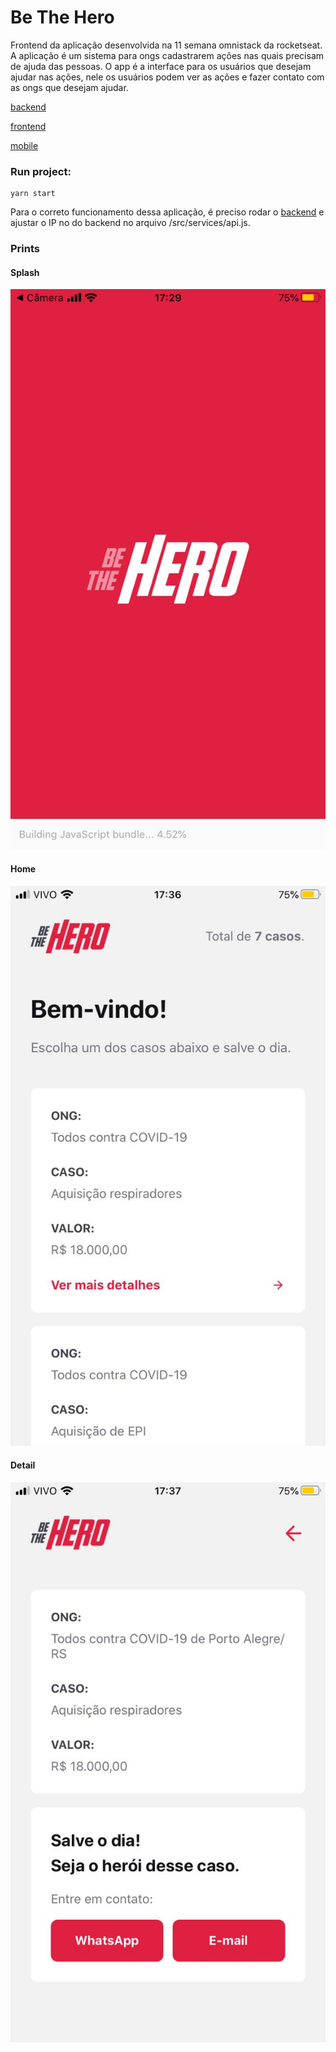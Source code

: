 # Be The Hero
Frontend da aplicação desenvolvida na 11 semana omnistack da rocketseat. 
A aplicação é um sistema para ongs cadastrarem ações nas quais precisam de ajuda das pessoas. 
O app é a interface para os usuários que desejam ajudar nas ações, nele os usuários podem ver as ações e fazer contato com as ongs que desejam ajudar.

[backend](https://github.com/lfzaltron/omnistack11_backend)

[frontend](https://github.com/lfzaltron/omnistack11_frontend)

[mobile](https://github.com/lfzaltron/omnistack11_mobile)

### Run project:

```
yarn start
```

Para o correto funcionamento dessa aplicação, é preciso rodar o [backend](https://github.com/lfzaltron/omnistack11_backend) e ajustar o IP no do backend no arquivo /src/services/api.js.

### Prints

#### Splash

![](/prints/splash.jpeg)


#### Home

![](/prints/home.jpeg)


#### Detail

![](/prints/detail.jpeg)

